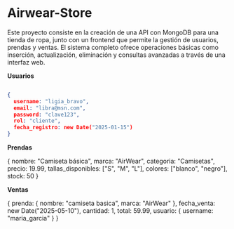 ﻿# Airwear-Store

Este proyecto consiste en la creación de una API con MongoDB para una tienda de ropa, junto con un frontend que permite la gestión de usuarios, prendas y ventas. El sistema completo ofrece operaciones básicas como inserción, actualización, eliminación y consultas avanzadas a través de una interfaz web.

**Usuarios**

```json

{
  username: "ligia_bravo",
  email: "libra@msn.com",
  password: "clave123",
  rol: "cliente",
  fecha_registro: new Date("2025-01-15")
}

```

**Prendas**

{
  nombre: "Camiseta básica",
  marca: "AirWear",
  categoria: "Camisetas",
  precio: 19.99,
  tallas_disponibles: ["S", "M", "L"],
  colores: ["blanco", "negro"],
  stock: 50
}

**Ventas**

{
  prenda: { 
    nombre: "camiseta basica",
    marca: "AirWear"
  },
  fecha_venta: new Date("2025-05-10"),
  cantidad: 1,
  total: 59.99,
  usuario: { username: "maria_garcia" }
}
